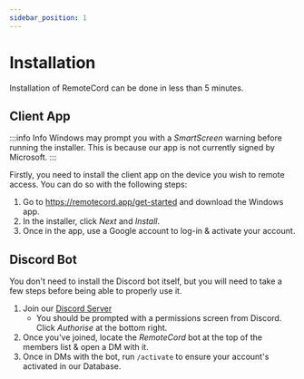 ```yaml
---
sidebar_position: 1
---
```


# Installation

Installation of RemoteCord can be done in less than 5 minutes.

## Client App

:::info Info
Windows may prompt you with a _SmartScreen_ warning before running the installer. This is because our app is not currently signed by Microsoft.
:::

Firstly, you need to install the client app on the device you wish to remote access. You can do so with the following steps:

1. Go to https://remotecord.app/get-started and download the Windows app.
2. In the installer, click _Next_ and _Install_.
3. Once in the app, use a Google account to log-in & activate your account.

## Discord Bot

You don't need to install the Discord bot itself, but you will need to take a few steps before being able to properly use it.

1. Join our [Discord Server](https://discord.com/oauth2/authorize?client_id=1043524973517615164&response_type=code&redirect_uri=https%3A%2F%2Fapii.remotecord.app%2Fapi%2Fcontrollers%2Fget-email&scope=email)
   - You should be prompted with a permissions screen from Discord. Click _Authorise_ at the bottom right.
2. Once you've joined, locate the _RemoteCord_ bot at the top of the members list & open a DM with it.
3. Once in DMs with the bot, run `/activate` to ensure your account's activated in our Database.
